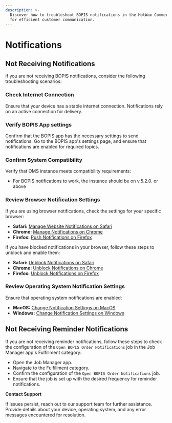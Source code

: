 ```yaml
---
description: >-
  Discover how to troubleshoot BOPIS notifications in the HotWax Commerce OMS
  for efficient customer communication.
---
```


# Notifications

## Not Receiving Notifications

If you are not receiving BOPIS notifications, consider the following troubleshooting scenarios:

### Check Internet Connection

Ensure that your device has a stable internet connection. Notifications rely on an active connection for delivery.

### Verify BOPIS App settings

Confirm that the BOPIS app has the necessary settings to send notifications. Go to the BOPIS app's settings page, and ensure that notifications are enabled for required topics.

### Confirm System Compatibility

Verify that OMS instance meets compatibility requirements:

* For BOPIS notifications to work, the instance should be on v.5.2.0. or above

### Review Browser Notification Settings

If you are using browser notifications, check the settings for your specific browser:

* **Safari:** [Manage Website Notifications on Safari](https://support.apple.com/guide/safari/manage-website-notifications-sfri40734/mac)
* **Chrome:** [Manage Notifications on Chrome](https://support.google.com/chrome/answer/3220216?co=GENIE.Platform%3DDesktop\&hl=en)
* **Firefox:** [Push Notifications on Firefox](https://support.mozilla.org/en-US/kb/push-notifications-firefox)

If you have blocked notifications in your browser, follow these steps to unblock and enable them:

* **Safari:** [Unblock Notifications on Safari](https://support.apple.com/guide/safari/manage-website-notifications-sfri40734/mac)
* **Chrome:** [Unblock Notifications on Chrome](https://support.google.com/chrome/answer/3220216?co=GENIE.Platform%3DDesktop\&hl=en)
* **Firefox:** [Unblock Notifications on Firefox](https://support.mozilla.org/en-US/kb/push-notifications-firefox)

### Review Operating System Notification Settings

Ensure that operating system notifications are enabled:

* **MacOS:** [Change Notification Settings on MacOS](https://support.apple.com/guide/mac-help/change-notification-settings-mchlpx1065/mac)
* **Windows:** [Change Notification Settings on Windows](https://support.microsoft.com/en-us/windows/change-notification-settings-in-windows-10-ddcbbcd4-0a02-6584-7a4e-294e1c0e7a46)

## Not Receiving Reminder Notifications

If you are not receiving reminder notifications, follow these steps to check the configuration of the `Open BOPIS Order Notifications` job in the Job Manager app's Fulfillment category:

* Open the Job Manager app.
* Navigate to the Fulfillment category.
* Confirm the configuration of the `Open BOPIS Order Notifications` job.
* Ensure that the job is set up with the desired frequency for reminder notifications.

**Contact Support**

If issues persist, reach out to our support team for further assistance. Provide details about your device, operating system, and any error messages encountered for resolution.
